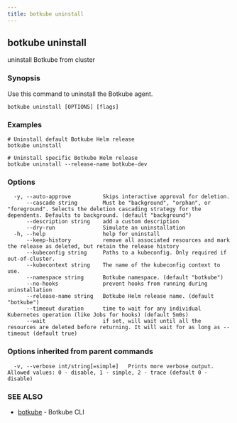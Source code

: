 ```yaml
---
title: botkube uninstall
---
```


## botkube uninstall

uninstall Botkube from cluster

### Synopsis

Use this command to uninstall the Botkube agent.

```
botkube uninstall [OPTIONS] [flags]
```

### Examples

```
# Uninstall default Botkube Helm release
botkube uninstall

# Uninstall specific Botkube Helm release
botkube uninstall --release-name botkube-dev
```

### Options

```
  -y, --auto-approve          Skips interactive approval for deletion.
      --cascade string        Must be "background", "orphan", or "foreground". Selects the deletion cascading strategy for the dependents. Defaults to background. (default "background")
      --description string    add a custom description
      --dry-run               Simulate an uninstallation
  -h, --help                  help for uninstall
      --keep-history          remove all associated resources and mark the release as deleted, but retain the release history
      --kubeconfig string     Paths to a kubeconfig. Only required if out-of-cluster.
      --kubecontext string    The name of the kubeconfig context to use.
      --namespace string      Botkube namespace. (default "botkube")
      --no-hooks              prevent hooks from running during uninstallation
      --release-name string   Botkube Helm release name. (default "botkube")
      --timeout duration      time to wait for any individual Kubernetes operation (like Jobs for hooks) (default 5m0s)
      --wait                  if set, will wait until all the resources are deleted before returning. It will wait for as long as --timeout (default true)
```

### Options inherited from parent commands

```
  -v, --verbose int/string[=simple]   Prints more verbose output. Allowed values: 0 - disable, 1 - simple, 2 - trace (default 0 - disable)
```

### SEE ALSO

* [botkube](botkube.md)	 - Botkube CLI

